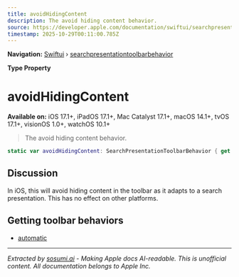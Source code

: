 ```yaml
---
title: avoidHidingContent
description: The avoid hiding content behavior.
source: https://developer.apple.com/documentation/swiftui/searchpresentationtoolbarbehavior/avoidhidingcontent
timestamp: 2025-10-29T00:11:00.785Z
---
```


**Navigation:** [Swiftui](/documentation/swiftui) › [searchpresentationtoolbarbehavior](/documentation/swiftui/searchpresentationtoolbarbehavior)

**Type Property**

# avoidHidingContent

**Available on:** iOS 17.1+, iPadOS 17.1+, Mac Catalyst 17.1+, macOS 14.1+, tvOS 17.1+, visionOS 1.0+, watchOS 10.1+

> The avoid hiding content behavior.

```swift
static var avoidHidingContent: SearchPresentationToolbarBehavior { get }
```

## Discussion

In iOS, this will avoid hiding content in the toolbar as it adapts to a search presentation. This has no effect on other platforms.

## Getting toolbar behaviors

- [automatic](/documentation/swiftui/searchpresentationtoolbarbehavior/automatic)

---

*Extracted by [sosumi.ai](https://sosumi.ai) - Making Apple docs AI-readable.*
*This is unofficial content. All documentation belongs to Apple Inc.*

